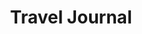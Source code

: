 ---
aliases: []
title: "Travel Journal"
description: "My travels & adventures throughout the world."
emoji: 🌎
image: "images/nikhil-v2-card-small.png"
---